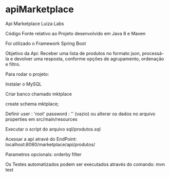 # apiMarketplace
Api Marketplace Luiza Labs

Código Fonte relativo ao Projeto desenvolvido em Java 8 e Maven

Foi utilizado o Framework Spring Boot

Objetivo da Api:
Receber uma lista de produtos no formato json, processá-la e devolver uma resposta, conforme opções de agrupamento, ordenação e filtro.

Para rodar o projeto:

Instalar o MySQL

Criar banco chamado mktplace

create schema mktplace;

Definir user : 'root'   password : '' (vazio) ou alterar os dados no arquivo properties em src/main/resources

Executar o script do arquivo sql/produtos.sql

Acessar a api atravé do EndPoint: localhost:8080/marketplace/api/produtos/

Parametros opcionais: 
orderby filter

Os Testes automatizados podem ser executados através do comando:  mvn test
